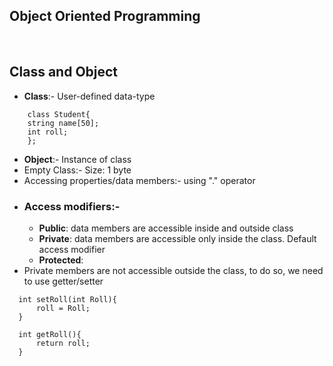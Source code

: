 ## Object Oriented Programming
<br>

## Class and Object
- **Class**:- User-defined data-type
```  
    class Student{  
    string name[50];  
    int roll;  
    };  
 ```
- **Object**:- Instance of class
- Empty Class:- Size: 1 byte
- Accessing properties/data members:- using "." operator
- ### Access modifiers:-
  - **Public**: data members are accessible inside and outside class
  - **Private**: data members are accessible only inside the class. Default access modifier
  - **Protected**: 
- Private members are not accessible outside the class, to do so, we need to use getter/setter
```
  int setRoll(int Roll){
      roll = Roll;
  }
  
  int getRoll(){
      return roll;
  }
```
